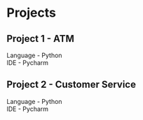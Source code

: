 # Projects

## Project 1 - ATM
Language - Python\
IDE - Pycharm

## Project 2 - Customer Service
Language - Python\
IDE - Pycharm

